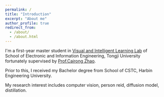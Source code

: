 ```yaml
---
permalink: /
title: "Introduction"
excerpt: "About me"
author_profile: true
redirect_from: 
  - /about/
  - /about.html
---
```


I'm a first-year master student in [Visual and Intelligent Learning Lab](https://vill.tongji.edu.cn/) of School of Electronic and Information Engineering, Tongji University fortunately supervised by [Prof.Cairong Zhao](https://vill.tongji.edu.cn/).

Prior to this, I received my Bachelor degree from School of CSTC, Harbin Engineering University.

My research interest includes computer vision, person reid, diffusion model, distillation.
